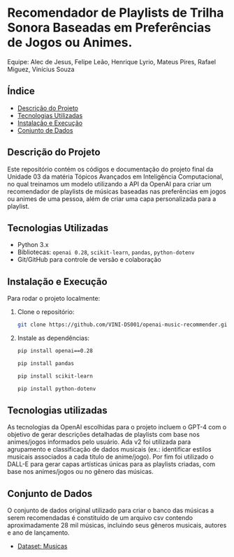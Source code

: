 # Recomendador de Playlists de Trilha Sonora Baseadas em Preferências de Jogos ou Animes.

Equipe: Alec de Jesus, Felipe Leão, Henrique Lyrio, Mateus Pires, Rafael Miguez, Vinícius Souza

## Índice
- [Descrição do Projeto](#descrição-do-projeto)
- [Tecnologias Utilizadas](#tecnologias-utilizadas)
- [Instalação e Execução](#instalação-e-execução)
- [Conjunto de Dados](#conjunto-de-dados)

## Descrição do Projeto

Este repositório contém os códigos e documentação do projeto final da Unidade 03 da matéria Tópicos Avançados em Inteligência Computacional, no qual treinamos um modelo utilizando a API da OpenAI para criar um recomendador de playlists de músicas baseadas nas preferências em jogos ou animes de uma pessoa, além de criar uma capa personalizada para a playlist.

## Tecnologias Utilizadas
- Python 3.x
- Bibliotecas: `openai 0.28`, `scikit-learn`, `pandas`, `python-dotenv`
- Git/GitHub para controle de versão e colaboração

## Instalação e Execução

Para rodar o projeto localmente:

1. Clone o repositório:
    ```bash
    git clone https://github.com/VINI-DS001/openai-music-recommender.git
    ```

2. Instale as dependências:
    ```bash
    pip install openai==0.28
    ```

    ```bash
    pip install pandas
    ```

    ```bash
    pip install scikit-learn
    ```

    ```bash
    pip install python-dotenv
    ```

## Tecnologias utilizadas

As tecnologias da OpenAI escolhidas para o projeto incluem o GPT-4 com o objetivo de gerar descrições detalhadas de playlists com base nos animes/jogos informados pelo usuário. Ada v2 foi utilizada para agrupamento e classificação de dados musicais (ex.: identificar estilos musicais associados a cada título de anime/jogo). Por fim foi utilizado o DALL-E para gerar capas artísticas únicas para as playlists criadas, com base nos animes/jogos ou no gênero das músicas.

## Conjunto de Dados

O conjunto de dados original utilizado para criar o banco das músicas a serem recomendadas é constituído de um arquivo csv contendo aproximadamente 28 mil músicas, incluindo seus gêneros musicais, autores e ano de lançamento.

 - [Dataset: Musicas](https://www.kaggle.com/datasets/saurabhshahane/music-dataset-1950-to-2019)